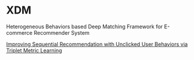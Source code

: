 # XDM
Heterogeneous Behaviors based Deep Matching Framework for E-commerce Recommender System

[Improving Sequential Recommendation with Unclicked User Behaviors via Triplet Metric Learning](https://arxiv.org/pdf/2010.12837.pdf)
